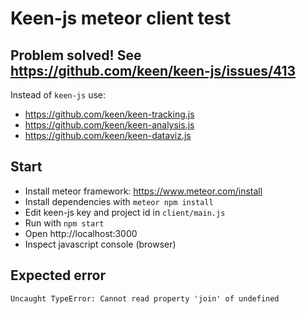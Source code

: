 # Keen-js meteor client test

## Problem solved! See https://github.com/keen/keen-js/issues/413

Instead of `keen-js` use:

* https://github.com/keen/keen-tracking.js
* https://github.com/keen/keen-analysis.js
* https://github.com/keen/keen-dataviz.js



## Start

* Install meteor framework: https://www.meteor.com/install
* Install dependencies with `meteor npm install`
* Edit keen-js key and project id in `client/main.js`
* Run with `npm start`
* Open http://localhost:3000
* Inspect javascript console (browser)

## Expected error

`Uncaught TypeError: Cannot read property 'join' of undefined`
